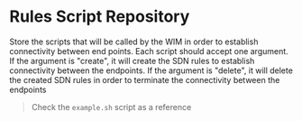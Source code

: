 # Rules Script Repository

Store the scripts that will be called by the WIM in order to establish connectivity between end points. Each script should accept one argument. If the argument is "create", it will create the SDN rules to establish connectivity between the endpoints. If the argument is "delete", it will delete the created SDN rules in order to terminate the connectivity between the endpoints

> Check the `example.sh` script as a reference
